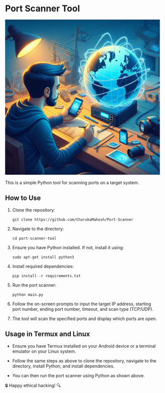 # Port Scanner Tool

<img src="Img/_fa073f5a-fed2-4838-b7f5-34061d60035b.jpeg">

This is a simple Python tool for scanning ports on a target system.

## How to Use

1. Clone the repository:

    ```
    git clone https://github.com/CharukaMahesh/Port-Scanner
    ```

2. Navigate to the directory:

    ```
    cd port-scanner-tool
    ```

3. Ensure you have Python installed. If not, install it using:

    ```
    sudo apt-get install python3
    ```

4. Install required dependencies:

    ```
    pip install -r requirements.txt
    ```

5. Run the port scanner:

    ```
    python main.py
    ```

6. Follow the on-screen prompts to input the target IP address, starting port number, ending port number, timeout, and scan type (TCP/UDP).

7. The tool will scan the specified ports and display which ports are open.

## Usage in Termux and Linux

- Ensure you have Termux installed on your Android device or a terminal emulator on your Linux system.

- Follow the same steps as above to clone the repository, navigate to the directory, install Python, and install dependencies.

- You can then run the port scanner using Python as shown above.

🔒 Happy ethical hacking! 🔍
